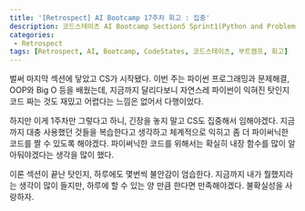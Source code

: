 ```yaml
---
title: '[Retrospect] AI Bootcamp 17주차 회고 : 집중'
description: 코드스테이츠 AI Bootcamp Section5 Sprint1(Python and Problem Solving) 17주차 회고
categories:
 - Retrospect
tags: [Retrospect, AI, Bootcamp, CodeStates, 코드스테이츠, 부트캠프, 회고]
---
```


벌써 마지막 섹션에 닿았고 CS가 시작됐다.
이번 주는 파이썬 프로그래밍과 문제해결, OOP와 Big O 등을 배웠는데, 지금까지 달리다보니 자연스레 파이썬이 익혀진 탓인지 코드 짜는 것도 재밌고 어렵다는 느낌은 없어서 다행이었다.


하지만 이게 1주차만 그렇다고 하니, 긴장을 놓지 말고 CS도 집중해서 임해야겠다.
지금까지 대충 사용했던 것들을 복습한다고 생각하고 체계적으로 익히고 좀 더 파이써닉한 코드를 짤 수 있도록 해야겠다.
파이써닉한 코드를 위해서는 확실히 내장 함수를 많이 알아둬야겠다는 생각을 많이 했다.

이론 섹션이 끝난 탓인지, 하루에도 몇번씩 불안감이 엄습한다.
지금까지 내가 뭘했지라는 생각이 많이 들지만, 하루에 할 수 있는 양 만큼 한다면 만족해야겠다.
불확실성을 사랑하자.